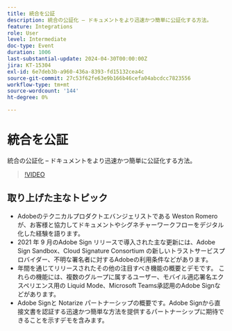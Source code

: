 ```yaml
---
title: 統合を公証
description: 統合の公証化 – ドキュメントをより迅速かつ簡単に公証化する方法。
feature: Integrations
role: User
level: Intermediate
doc-type: Event
duration: 1006
last-substantial-update: 2024-04-30T00:00:00Z
jira: KT-15304
exl-id: 6e7deb3b-a960-436a-8393-fd15132cea4c
source-git-commit: 27c53f62fe63e9b166b46cefa04abcdcc7823556
workflow-type: tm+mt
source-wordcount: '144'
ht-degree: 0%

---
```


# 統合を公証

統合の公証化 – ドキュメントをより迅速かつ簡単に公証化する方法。

>[!VIDEO](https://video.tv.adobe.com/v/3428195/?learn=on)

## 取り上げた主なトピック

* Adobeのテクニカルプロダクトエバンジェリストである Weston Romero が、お客様と協力してドキュメントやシグネチャーワークフローをデジタル化した経験を語ります。
* 2021 年 9 月のAdobe Sign リリースで導入された主な更新には、Adobe Sign Sandbox、Cloud Signature Consortium の新しいトラストサービスプロバイダー、不明な署名者に対するAdobeの利用条件などがあります。
* 年間を通じてリリースされたその他の注目すべき機能の概要とデモです。 これらの機能には、複数のグループに属するユーザー、モバイル適応署名エクスペリエンス用の Liquid Mode、Microsoft Teams承認用のAdobe Signなどがあります。
* Adobe Signと Notarize パートナーシップの概要です。Adobe Signから直接文書を認証する迅速かつ簡単な方法を提供するパートナーシップに期待できることを示すデモを含みます。
